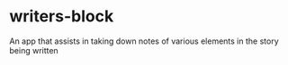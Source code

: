 # writers-block
An app that assists in taking down notes of various elements in the story being written
